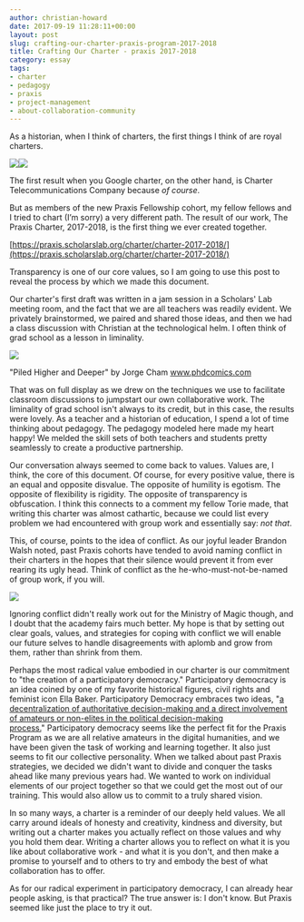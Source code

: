 ```yaml
---
author: christian-howard
date: 2017-09-19 11:28:11+00:00
layout: post
slug: crafting-our-charter-praxis-program-2017-2018
title: Crafting Our Charter - praxis 2017-2018
category: essay
tags:
- charter
- pedagogy
- praxis
- project-management
- about-collaboration-community
---
```


As a historian, when I think of charters, the first things I think of are royal charters.




![](http://static.scholarslab.org/wp-content/uploads/2017/09/Virginia-Company-charter-16061-300x208.jpg)![](http://static.scholarslab.org/wp-content/uploads/2017/09/pocahontas-21-300x174.png)




The first result when you Google charter, on the other hand, is Charter Telecommunications Company because _of course_.


But as members of the new Praxis Fellowship cohort, my fellow fellows and I tried to chart (I’m sorry) a very different path. The result of our work, The Praxis Charter, 2017-2018, is the first thing we ever created together.

[https://praxis.scholarslab.org/charter/charter-2017-2018/](https://praxis.scholarslab.org/charter/charter-2017-2018/)

Transparency is one of our core values, so I am going to use this post to reveal the process by which we made this document.

Our charter's first draft was written in a jam session in a Scholars' Lab meeting room, and the fact that we are all teachers was readily evident. We privately brainstormed, we paired and shared those ideas, and then we had a class discussion with Christian at the technological helm. I often think of grad school as a lesson in liminality.

![](http://static.scholarslab.org/wp-content/uploads/2017/09/0bc2317892d97c002c86f61fd5fa3aba-300x130.jpg)


"Piled Higher and Deeper" by Jorge Cham www.phdcomics.com


That was on full display as we drew on the techniques we use to facilitate classroom discussions to jumpstart our own collaborative work. The liminality of grad school isn't always to its credit, but in this case, the results were lovely. As a teacher and a historian of education, I spend a lot of time thinking about pedagogy. The pedagogy modeled here made my heart happy! We melded the skill sets of both teachers and students pretty seamlessly to create a productive partnership.

Our conversation always seemed to come back to values. Values are, I think, the core of this document. Of course, for every positive value, there is an equal and opposite disvalue. The opposite of humility is egotism. The opposite of flexibility is rigidity. The opposite of transparency is obfuscation. I think this connects to a comment my fellow Torie made, that writing this charter was almost cathartic, because we could list every problem we had encountered with group work and essentially say: _not that_.

This, of course, points to the idea of conflict. As our joyful leader Brandon Walsh noted, past Praxis cohorts have tended to avoid naming conflict in their charters in the hopes that their silence would prevent it from ever rearing its ugly head. Think of conflict as the he-who-must-not-be-named of group work, if you will.

![](http://static.scholarslab.org/wp-content/uploads/2017/09/AAEAAQAAAAAAAAiEAAAAJDk1Yjg4OTEzLTg0MzQtNDYwYi1iZjM4LWE5ZjFjZGNhNzkwYw-300x161.jpg)

Ignoring conflict didn't really work out for the Ministry of Magic though, and I doubt that the academy fairs much better. My hope is that by setting out clear goals, values, and strategies for coping with conflict we will enable our future selves to handle disagreements with aplomb and grow from them, rather than shrink from them.

Perhaps the most radical value embodied in our charter is our commitment to "the creation of a participatory democracy." Participatory democracy is an idea coined by one of my favorite historical figures, civil rights and feminist icon Ella Baker. Participatory Democracy embraces two ideas, "[a decentralization of authoritative decision-making and a direct involvement of amateurs or non-elites in the political decision-making process.](https://www.american.edu/spa/publicpurpose/upload/Partcipatory-Democracy-The-Bridge-from-Civil-Rights-to-Women-s-Liberation.pdf)" Participatory democracy seems like the perfect fit for the Praxis Program as we are all relative amateurs in the digital humanities, and we have been given the task of working and learning together. It also just seems to fit our collective personality. When we talked about past Praxis strategies, we decided we didn't want to divide and conquer the tasks ahead like many previous years had. We wanted to work on individual elements of our project together so that we could get the most out of our training. This would also allow us to commit to a truly shared vision.

In so many ways, a charter is a reminder of our deeply held values. We all carry around ideals of honesty and creativity, kindness and diversity, but writing out a charter makes you actually reflect on those values and why you hold them dear. Writing a charter allows you to reflect on what it is you like about collaborative work - and what it is you don't, and then make a promise to yourself and to others to try and embody the best of what collaboration has to offer.

As for our radical experiment in participatory democracy, I can already hear people asking, is that practical? The true answer is: I don't know. But Praxis seemed like just the place to try it out.


